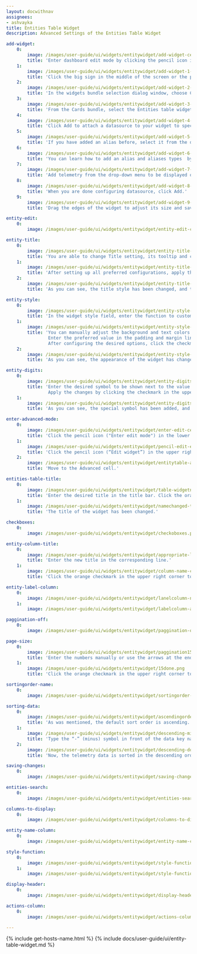```yaml
---
layout: docwithnav
assignees:
- ashvayka 
title: Entities Table Widget
description: Advanced Settings of the Entities Table Widget

add-widget:
    0:
        image: /images/user-guide/ui/widgets/entitywidget/add-widget-ce.png
        title: 'Enter dashboard edit mode by clicking the pencil icon in the lower right corner of the screen.'
    1:
        image: /images/user-guide/ui/widgets/entitywidget/add-widget-1-ce.png
        title: 'Click the big sign in the middle of the screen or the plus icon ("Add new widget") in the lower right corner of the screen. From the drop-up menu, select Create new widget.'
    2:
        image: /images/user-guide/ui/widgets/entitywidget/add-widget-2-ce.png
        title: 'In the widgets bundle selection dialog window, choose Cards.'
    3:
        image: /images/user-guide/ui/widgets/entitywidget/add-widget-3-ce.png
        title: 'From the Cards bundle, select the Entities table widget.'
    4:
        image: /images/user-guide/ui/widgets/entitywidget/add-widget-4-ce.png
        title: 'Click Add to attach a datasource to your widget to specify entity from which we will receive telemetry data.'
    5:
        image: /images/user-guide/ui/widgets/entitywidget/add-widget-5-ce.png
        title: 'If you have added an alias before, select it from the drop-down menu. If not, click "Create a new one!".'
    6:
        image: /images/user-guide/ui/widgets/entitywidget/add-widget-6-ce.png
        title: 'You can learn how to add an alias and aliases types  by following the link below the screenshots section. After configuring the alias settings, click Add.'
    7:
        image: /images/user-guide/ui/widgets/entitywidget/add-widget-7-ce.png
        title: 'Add telemetry from the drop-down menu to be displayed on the widget.'
    8:
        image: /images/user-guide/ui/widgets/entitywidget/add-widget-8-ce.png
        title: 'When you are done configuring datasource, click Add.'
    9:
        image: /images/user-guide/ui/widgets/entitywidget/add-widget-9-ce.png
        title: 'Drag the edges of the widget to adjust its size and save all applied changes by clicking the checkmark in the lower right corner of the screen.'

entity-edit:
    0:
        image: /images/user-guide/ui/widgets/entitywidget/entity-edit-ce.png

entity-title:
    0:
        image: /images/user-guide/ui/widgets/entitywidget/entity-title-ce.png
        title: 'You are able to change Title setting, its tooltip and customize title style. In addition, you can add an icon and adjust its settings.'
    1:
        image: /images/user-guide/ui/widgets/entitywidget/entity-title-1-ce.png
        title: 'After setting up all preferred configurations, apply the changes by clicking the checkmark in the upper right corner of the screen.'
    2:
        image: /images/user-guide/ui/widgets/entitywidget/entity-title-2-ce.png
        title: 'As you can see, the title style has been changed, and the custom has been added icon next to it. To save all applied changes, click the checkmark in the lower right corner of the screen.'

entity-style:
    0:
        image: /images/user-guide/ui/widgets/entitywidget/entity-style-ce.png
        title: 'In the widget style field, enter the function to customize the appearance of the widget.'
    1:
        image: /images/user-guide/ui/widgets/entitywidget/entity-style-1-ce.png
        title: 'You can manually adjust the background and text colors by clicking the corresponding circles and moving sliders to select the color you want. 
                Enter the preferred value in the padding and margin lines.
                After configuring the desired options, click the checkmark in the upper right corner of the screen.'
    2:
        image: /images/user-guide/ui/widgets/entitywidget/entity-style-2-ce.png
        title: 'As you can see, the appearance of the widget has changed. To save all applied changes, click the checkmark in the lower right corner of the screen.'

entity-digits:
    0:
        image: /images/user-guide/ui/widgets/entitywidget/entity-digits-ce.png
        title: 'Enter the desired symbol to be shown next to the value. Enter the number of the digits to be displayed after the floating point number. 
                Apply the changes by clicking the checkmark in the upper right corner of the screen.'
    1:
        image: /images/user-guide/ui/widgets/entitywidget/entity-digits-1-ce.png
        title: 'As you can see, the special symbol has been added, and the number of digits has been changed.'

enter-advanced-mode:
    0:
        image: /images/user-guide/ui/widgets/entitywidget/enter-edit-ce.png
        title: 'Click the pencil icon ("Enter edit mode") in the lower right corner of the screen.'
    1:
        image: /images/user-guide/ui/widgets/entitywidget/pencil-edit-enter.png
        title: 'Click the pencil icon (“Edit widget”) in the upper right corner of the Entity Table widget itself.'
    2:
        image: /images/user-guide/ui/widgets/entitywidget/entitytable-advncd.png
        title: 'Move to the Advanced cell.'

entities-table-title:
    0:
        image: /images/user-guide/ui/widgets/entitywidget/table-widgetname-advncd.png
        title: 'Enter the desired title in the title bar. Click the orange checkmark in the upper right corner.'
    1:
        image: /images/user-guide/ui/widgets/entitywidget/namechanged-table-advncd.png
        title: 'The title of the widget has been changed.'

checkboxes:
    0:
        image: /images/user-guide/ui/widgets/entitywidget/checkoboxes.png

entity-column-title:
    0:
        image: /images/user-guide/ui/widgets/entitywidget/appropriate-line-clumn-title.png
        title: 'Enter the new title in the corresponding line.'
    1:
        image: /images/user-guide/ui/widgets/entitywidget/column-name-changed.png
        title: 'Click the orange checkmark in the upper right corner to apply changes. An entity column title has been changed.'

entity-label-column:
    0:
        image: /images/user-guide/ui/widgets/entitywidget/lanelcolumn-name-input.png
    1:
        image: /images/user-guide/ui/widgets/entitywidget/labelcolumn-added.png

paggination-off:
    0:
        image: /images/user-guide/ui/widgets/entitywidget/paggination-off.png

page-size:
    0:
        image: /images/user-guide/ui/widgets/entitywidget/paggination15.png
        title: 'Enter the numbers manually or use the arrows at the end of the line.'
    1:
        image: /images/user-guide/ui/widgets/entitywidget/15done.png
        title: 'Click the orange checkmark in the upper right corner to apply the changes. The page will now have the desired number of items as shown in our table widget.'

sortingorder-name:
    0:
        image: /images/user-guide/ui/widgets/entitywidget/sortingorder-name.png

sorting-data:
    0:
        image: /images/user-guide/ui/widgets/entitywidget/ascendingorder.png
        title: 'As was mentioned, the default sort order is ascending.'
    1:
        image: /images/user-guide/ui/widgets/entitywidget/descending-minus.png
        title: 'Type the “-” (minus) symbol in front of the data key name in the Default sort order line. Click the orange checkmark in the upper right corner to apply the changes'
    2:
        image: /images/user-guide/ui/widgets/entitywidget/descending-done.png
        title: 'Now, the telemetry data is sorted in the descending order we needed.'

saving-changes:
    0:
        image: /images/user-guide/ui/widgets/entitywidget/saving-changes.png

entities-search:
    0:
        image: /images/user-guide/ui/widgets/entitywidget/entities-search-ce.png

columns-to-display:
    0:
        image: /images/user-guide/ui/widgets/entitywidget/columns-to-display-ce.png

entity-name-column:
    0:
        image: /images/user-guide/ui/widgets/entitywidget/entity-name-column-ce.png

style-function:
    0:
        image: /images/user-guide/ui/widgets/entitywidget/style-function-сe.png
    1:
        image: /images/user-guide/ui/widgets/entitywidget/style-function-1-сe.png

display-header:
    0:
        image: /images/user-guide/ui/widgets/entitywidget/display-header-ce.png

actions-column:
    0:
        image: /images/user-guide/ui/widgets/entitywidget/actions-column-ce.png

---
```


{% include get-hosts-name.html %}
{% include docs/user-guide/ui/entity-table-widget.md %}